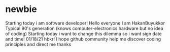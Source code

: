 # newbie
Starting today i am software developer!
Hello everyone
I am HakanBuyukkor
Typical 90's generation (knows computer-electronics hardware but no idea of coding)
Starting today i want to change this dilemma so i want sign date and time! 01/18/21 hbkr!
I hope github community help me discover coding principles and direct me 
thanks
